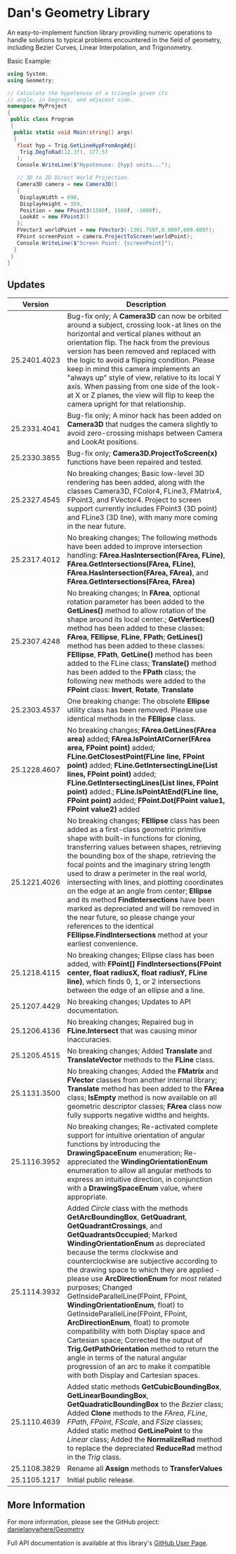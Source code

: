 # Dan's Geometry Library

An easy-to-implement function library providing numeric operations to handle solutions to typical problems encountered in the field of geometry, including Bezier Curves, Linear Interpolation, and Trigonometry.


Basic Example:

```cs
using System;
using Geometry;

// Calculate the hypotenuse of a triangle given its
// angle, in Degrees, and adjacent side.
namespace MyProject
{
 public class Program
 {
  public static void Main(string[] args)
  {
   float hyp = Trig.GetLineHypFromAngAdj(
    Trig.DegToRad(12.3f), 177.5f
   );
   Console.WriteLine($"Hypotenuse: {hyp} units...");

   // 3D to 2D Direct World Projection.
   Camera3D camera = new Camera3D()
   {
    DisplayWidth = 690,
    DisplayHeight = 359,
    Position = new FPoint3(1500f, 1500f, -1000f),
    LookAt = new FPoint3()
   };
   FVector3 worldPoint = new FVector3(-1301.750f,0.000f,609.600f);
   FPoint screenPoint = camera.ProjectToScreen(worldPoint);
   Console.WriteLine($"Screen Point: {screenPoint}");
  }
 }
}

```

## Updates

| Version | Description |
|---------|-------------|
| 25.2401.4023 | Bug-fix only; A **Camera3D** can now be orbited around a subject, crossing look-at lines on  the horizontal and vertical planes without an orientation flip. The hack from the previous version has been removed and replaced with the logic to avoid a flipping condition. Please keep in mind this camera implements an "always up" style of view, relative to its local Y axis. When passing from one side of the look-at X or Z planes, the view will flip to keep the camera upright for that relationship. |
| 25.2331.4041 | Bug-fix only; A minor hack has been added on **Camera3D** that nudges the camera slightly to avoid zero-crossing mishaps between Camera and LookAt positions. |
| 25.2330.3855 | Bug-fix only; **Camera3D.ProjectToScreen(x)** functions have been repaired and tested. |
| 25.2327.4545 | No breaking changes; Basic low-level 3D rendering has been added, along with the classes Camera3D, FColor4, FLine3, FMatrix4, FPoint3, and FVector4. Project to screen support currently includes FPoint3 (3D point) and FLine3 (3D line), with many more coming in the near future. |
| 25.2317.4012 | No breaking changes; The following methods have been added to improve intersection handling: **FArea.HasIntersection(FArea, FLine)**, **FArea.GetIntersections(FArea, FLine)**, **FArea.HasIntersection(FArea, FArea)**, and **FArea.GetIntersections(FArea, FArea)** |
| 25.2307.4248 | No breaking changes; In **FArea**, optional rotation parameter has been added to the **GetLines()** method to allow rotation of the shape around its local center.; **GetVertices()** method has been added to these classes: **FArea**, **FEllipse**, **FLine**, **FPath**; **GetLines()** method has been added to these classes: **FEllipse**, **FPath**, **GetLine()** method has been added to the FLine class; **Translate()** method has been added to the **FPath** class; the following new methods were added to the **FPoint** class: **Invert**, **Rotate**, **Translate** |
| 25.2303.4537 | One breaking change: The obsolete **Ellipse** utility class has been removed. Please use identical methods in the **FEllipse** class. |
| 25.1228.4607 | No breaking changes; **FArea.GetLines(FArea area)** added; **FArea.IsPointAtCorner(FArea area, FPoint point)** added; **FLine.GetClosestPoint(FLine line, FPoint point)** added; **FLine.GetIntersectingLine(List<FLine> lines, FPoint point)** added; **FLine.GetIntersectingLines(List<FLine> lines, FPoint point)** added.; **FLine.IsPointAtEnd(FLine line, FPoint point)** added; **FPoint.Dot(FPoint value1, FPoint value2)** added |
| 25.1221.4026 | No breaking changes; **FEllipse** class has been added as a first-class geometric primitive shape with built-in functions for cloning, transferring values between shapes, retrieving the bounding box of the shape, retrieving the focal points and the imaginary string length used to draw a perimeter in the real world, intersecting with lines, and plotting coordinates on the edge at an angle from center; **Ellipse** and its method **FindIntersections** have been marked as depreciated and will be removed in the near future, so please change your references to the identical **FEllipse.FindIntersections** method at your earliest convenience. |
| 25.1218.4115 | No breaking changes; Ellipse class has been added, with **FPoint[] FindIntersections(FPoint center, float radiusX, float radiusY, FLine line)**, which finds 0, 1, or 2 intersections between the edge of an ellipse and a line. |
| 25.1207.4429 | No breaking changes; Updates to API documentation. |
| 25.1206.4136 | No breaking changes; Repaired bug in **FLine.Intersect** that was causing minor inaccuracies. |
| 25.1205.4515 | No breaking changes; Added **Translate** and **TranslateVector** methods to the **FLine** class. |
| 25.1131.3500 | No breaking changes; Added the **FMatrix** and **FVector** classes from another internal library; **Translate** method has been added to the **FArea** class; **IsEmpty** method is now available on all geometric descriptor classes; **FArea** class now fully supports negative widths and heights. |
| 25.1116.3952 | No breaking changes; Re-activated complete support for intuitive orientation of angular functions by introducing the **DrawingSpaceEnum** enumeration; Re-appreciated the **WindingOrientationEnum** enumeration to allow all angular methods to express an intuitive direction, in conjunction with a **DrawingSpaceEnum** value, where appropriate. |
| 25.1114.3932 | Added *Circle* class with the methods **GetArcBoundingBox**, **GetQuadrant**, **GetQuadrantCrossings**, and **GetQuadrantsOccupied**; Marked **WindingOrientationEnum** as depreciated because the terms clockwise and counterclockwise are subjective according to the drawing space to which they are applied - please use **ArcDirectionEnum** for most related purposes; Changed GetInsideParallelLine(FPoint, FPoint, **WindingOrientationEnum**, float) to GetInsideParallelLine(FPoint, FPoint, **ArcDirectionEnum**, float) to promote compatibility with both Display space and Cartesian space; Corrected the output of **Trig.GetPathOrientation** method to return the angle in terms of the natural angular progression of an arc to make it compatible with both Display and Cartesian spaces. |
| 25.1110.4639 | Added static methods **GetCubicBoundingBox**, **GetLinearBoundingBox**, **GetQuadraticBoundingBox** to the *Bezier* class; Added **Clone** methods to the *FArea*, *FLine*, *FPath*, *FPoint*, *FScale*, and *FSize* classes; Added static method **GetLinePoint** to the *Linear* class; Added the **NormalizeRad** method to replace the depreciated **ReduceRad** method in the *Trig* class. |
| 25.1108.3829 | Rename all **Assign** methods to **TransferValues** |
| 25.1105.1217 | Initial public release. |


## More Information

For more information, please see the GitHub project:
[danielanywhere/Geometry](https://github.com/danielanywhere/Geometry)

Full API documentation is available at this library's [GitHub User Page](https://danielanywhere.github.io/Geometry).

